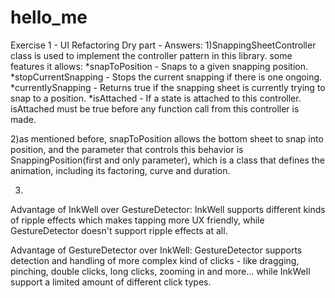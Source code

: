 # hello_me


Exercise 1 - UI Refactoring
Dry part - Answers:
1)SnappingSheetController class is used to implement the controller pattern in this library.
some features it allows:
*snapToPosition - Snaps to a given snapping position.
*stopCurrentSnapping - Stops the current snapping if there is one ongoing.
*currentlySnapping - Returns true if the snapping sheet is currently trying to snap to a position.
*isAttached - If a state is attached to this controller. isAttached must be true before any function call from this controller is made.

2)as mentioned before, snapToPosition allows the bottom sheet to snap into position, and the parameter that 
controls this behavior is SnappingPosition(first and only parameter), which is a class that defines the animation, including its factoring,
curve and duration.

3)
Advantage of InkWell over GestureDetector:
InkWell supports different kinds of ripple effects which makes tapping more UX friendly, while GestureDetector
doesn't support ripple effects at all.

Advantage of GestureDetector over InkWell:
GestureDetector supports detection and handling of more complex kind of clicks - like dragging, pinching, double clicks,
long clicks, zooming in and more... while InkWell support a limited amount of different click types.



